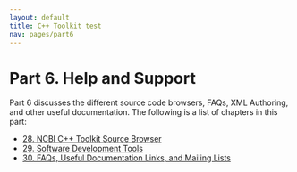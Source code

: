 ```yaml
---
layout: default
title: C++ Toolkit test
nav: pages/part6
---
```



Part 6\. Help and Support
=======================================

Part 6 discusses the different source code browsers, FAQs, XML Authoring, and other useful documentation. The following is a list of chapters in this part:

-   [28. NCBI C++ Toolkit Source Browser](ch_browse.html)
-   [29. Software Development Tools](ch_devtools.html)
-   [30. FAQs, Useful Documentation Links, and Mailing Lists](ch_faq.html)


